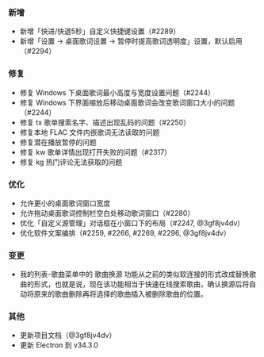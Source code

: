 ### 新增

- 新增「快进/快退5秒」自定义快捷键设置（#2289）
- 新增「设置 → 桌面歌词设置 → 暂停时提高歌词透明度」设置，默认启用（#2294）

### 修复

- 修复 Windows 下桌面歌词最小高度与宽度设置问题（#2244）
- 修复 Windows 下界面缩放后移动桌面歌词会改变歌词窗口大小的问题（#2244）
- 修复 tx 歌单搜索名字、描述出现乱码的问题（#2250）
- 修复本地 FLAC 文件内嵌歌词无法读取的问题
- 修复潜在播放暂停的问题
- 修复 kw 歌单详情出现打开失败的问题（#2317）
- 修复 kg 热门评论无法获取的问题

### 优化

- 允许更小的桌面歌词窗口宽度
- 允许拖动桌面歌词控制栏空白处移动歌词窗口（#2280）
- 优化「自定义源管理」对话框在小窗口下的布局（#2247, @3gf8jv4dv）
- 优化软件文案编排（#2259, #2266, #2269, #2296, @3gf8jv4dv）

### 变更

- 我的列表-歌曲菜单中的 歌曲换源 功能从之前的类似软连接的形式改成替换歌曲的形式，也就是说，现在该功能相当于快速在线搜索歌曲，确认换源后将自动将原来的歌曲删除再将选择的歌曲插入被删除歌曲的位置。

### 其他

- 更新项目文档（@3gf8jv4dv）
- 更新 Electron 到 v34.3.0
